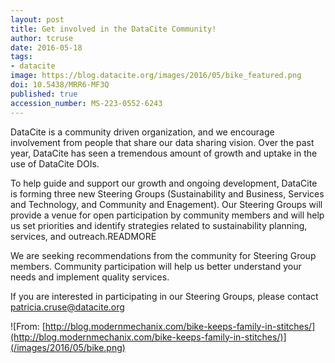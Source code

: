 ```yaml
---
layout: post
title: Get involved in the DataCite Community!
author: tcruse
date: 2016-05-18
tags:
- datacite
image: https://blog.datacite.org/images/2016/05/bike_featured.png
doi: 10.5438/MRR6-MF3Q
published: true
accession_number: MS-223-0552-6243
---
```

DataCite is a community driven organization, and we encourage involvement from people that share our data sharing vision. Over the past year, DataCite has seen a tremendous amount of growth and uptake in the use of DataCite DOIs.

To help guide and support our growth and ongoing development, DataCite is forming three new Steering Groups (Sustainability and Business, Services and Technology, and Community and Enagement). Our Steering Groups will provide a venue for open participation by community members and will help us set priorities and identify strategies related to sustainability planning, services, and outreach.READMORE

We are seeking recommendations from the community for Steering Group members. Community participation will help us better understand your needs and implement quality services.

If you are interested in participating in our Steering Groups, please contact [patricia.cruse@datacite.org](mailto:support@datacite.org)

![From: [http://blog.modernmechanix.com/bike-keeps-family-in-stitches/](http://blog.modernmechanix.com/bike-keeps-family-in-stitches/)](/images/2016/05/bike.png)
